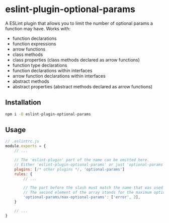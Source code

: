# eslint-plugin-optional-params

A ESLint plugin that allows you to limit the number of optional params a function may have.
Works with:
- function declarations
- function expressions
- arrow functions
- class methods
- class properties (class methods declared as arrow functions)
- function type declarations
- function declarations within interfaces
- arrow function declarations within interfaces
- abstract methods
- abstract properties (abstract methods declared as arrow functions)

## Installation
```bash
npm i -D eslint-plugin-optional-params
```

## Usage
```js
// .eslintrc.js
module.exports = {
	// ...

	// The 'eslint-plugin' part of the name can be omitted here.
	// Either 'eslint-plugin-optional-params' or just 'optional-params' must be used.
	plugins: [/* other plugins */, 'optional-params']
	rules: {
		// ...

		// The part before the slash must match the name that was used in the 'plugins' array.
		// The second element of the array stands for the maximum optional params count.
		'optional-params/max-optional-params': ['error', 2],
	}

	// ...
}
```
